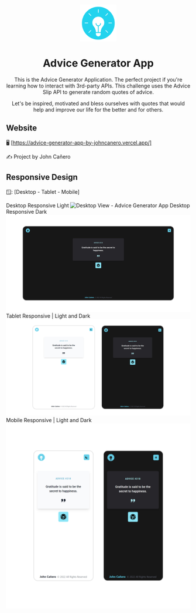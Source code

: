 <!-- markdownlint-configure-file {
  "MD013": {
    "code_blocks": false,
    "tables": false
  },
  "MD033": false,
  "MD041": false
} -->

<div align="center">
  <a href="https://advice-generator-app-by-johncanero.vercel.app/" target="_blank">
    <img alt="advice-generator-app" height="100" src="./public/images/lightbulb5.png"/>
  </a>
</div>

<div align="center">

# Advice Generator App

This is the Advice Generator Application. The perfect project if you're learning
how to interact with 3rd-party APIs. This challenge uses the Advice Slip API to
generate random quotes of advice.

Let's be inspired, motivated and bless ourselves with quotes that would help and
improve our life for the better and for others.

</div>

## Website

🖥️ [https://advice-generator-app-by-johncanero.vercel.app/]

✍️ Project by John Cañero

## Responsive Design

🪟: [Desktop - Tablet - Mobile]

Desktop Responsive Light
![Desktop View - Advice Generator App](./public/responsive/adviceGeneratorAppDesktopLight.jpg.png)
Desktop Responsive Dark
![Desktop View - Advice Generator App](./public/responsive/adviceGeneratorAppDesktopDark.jpg)
Tablet Responsive | Light and Dark
![Tablet View - Advice Generator App](./public/responsive/adviceGeneratorAppTablet.jpg)
Mobile Responsive | Light and Dark
![Mobile View - Advice Generator App](./public/responsive/adviceGeneratorAppMobile.jpg)

